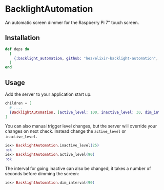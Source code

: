 # BacklightAutomation

An automatic screen dimmer for the Raspberry Pi 7" touch screen.

## Installation

```elixir
def deps do
  [
    {:backlight_automation, github: "hez/elixir-backlight-automation", tag: "v0.1.2"}
  ]
end
```

## Usage

Add the server to your application start up.

```elixir
children = [
  # ....
  {BacklightAutomation, [active_level: 100, inactive_level: 30, dim_interval: 60]}
]
```

You can also manual trigger level changes, but the server will override your changes on next check. Instead change the `active_level` or `inactive_level`.

```elixir
iex> BacklightAutomation.inactive_level(25)
:ok
iex> BacklightAutomation.active_level(90)
:ok
```

The interval for going inactive can also be changed, it takes a number of seconds before dimming the screen:

```elixir
iex> BacklightAutomation.dim_interval(90)
```
